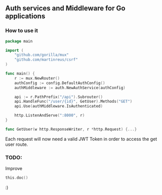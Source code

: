 ## Auth services and Middleware for Go applications

### How to use it

```go
package main

import (
    "github.com/gorilla/mux"
    "github.com/martinreus/csrf"
)

func main() {
    r := mux.NewRouter()
    authConfig := config.DefaultAuthConfig()
    authMiddleware := auth.NewAuthService(authConfig)

    api := r.PathPrefix("/api").Subrouter()
    api.HandleFunc("/user/{id}", GetUser).Methods("GET")
    api.Use(authMiddleware.IsAuthenticated)

    http.ListenAndServe(":8000", r)
}

func GetUser(w http.ResponseWriter, r *http.Request) {...}
```

Each request will now need a valid JWT Token in order to access the get user route.

### TODO:
Improve

```go 
this.doc()
```
:)